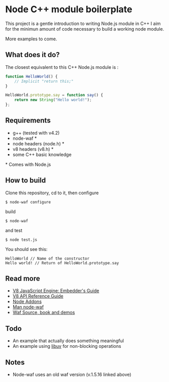 Node C++ module boilerplate
===========================

This project is a gentle introduction to writing Node.js module in C++
I aim for the minimun amount of code necessary to build a working node module.

More examples to come.

What does it do?
----------------

The closest equivalent to this C++ Node.js module is :

```javascript
function HelloWorld() {
    // Implicit "return this;"
}

HelloWorld.prototype.say = function say() {
    return new String("Hello world!");
};
```

Requirements
------------

* g++ (tested with v4.2)
* node-waf *
* node headers (node.h) *
* v8 headers (v8.h) *
* some C++ basic knowledge

\* Comes with Node.js

How to build
------------

Clone this repository, cd to it, then configure

    $ node-waf configure

build

    $ node-waf

and test

    $ node test.js

You should see this:

    HelloWorld // Name of the constructor
    Hello world! // Return of HelloWorld.prototype.say

Read more
---------

* [V8 JavaScript Engine: Embedder's Guide](http://code.google.com/apis/v8/embed.html)
* [V8 API Reference Guide](http://izs.me/v8-docs/main.html)
* [Node Addons](http://nodejs.org/docs/latest/api/addons.html)
* [Man node-waf](http://dev.man-online.org/man1/node-waf/)
* [Waf Source, book and demos](http://code.google.com/p/waf/downloads/detail?name=waf-1.5.16.tar.bz2)

Todo
----

* An example that actually does something meaningful
* An example using [libuv](https://github.com/joyent/libuv) for non-blocking operations

Notes
-----

* Node-waf uses an old waf version (v.1.5.16 linked above)
